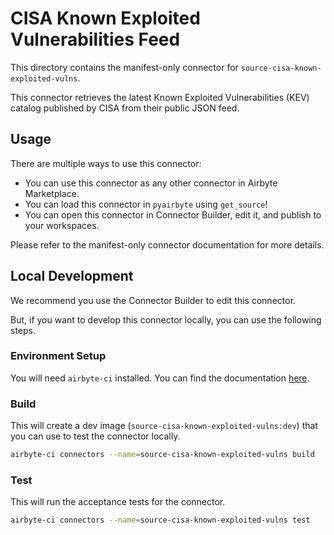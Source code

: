 # CISA Known Exploited Vulnerabilities Feed
This directory contains the manifest-only connector for `source-cisa-known-exploited-vulns`.

This connector retrieves the latest Known Exploited Vulnerabilities (KEV) catalog published by CISA from their public JSON feed.

## Usage
There are multiple ways to use this connector:
- You can use this connector as any other connector in Airbyte Marketplace.
- You can load this connector in `pyairbyte` using `get_source`!
- You can open this connector in Connector Builder, edit it, and publish to your workspaces.

Please refer to the manifest-only connector documentation for more details.

## Local Development
We recommend you use the Connector Builder to edit this connector.

But, if you want to develop this connector locally, you can use the following steps.

### Environment Setup
You will need `airbyte-ci` installed. You can find the documentation [here](airbyte-ci).

### Build
This will create a dev image (`source-cisa-known-exploited-vulns:dev`) that you can use to test the connector locally.
```bash
airbyte-ci connectors --name=source-cisa-known-exploited-vulns build
```

### Test
This will run the acceptance tests for the connector.
```bash
airbyte-ci connectors --name=source-cisa-known-exploited-vulns test
```

